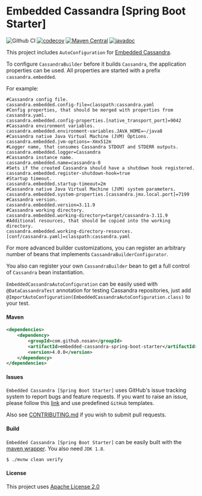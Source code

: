 # Embedded Cassandra [Spring Boot Starter] 
![Github CI](https://github.com/nosan/embedded-cassandra-spring-boot-starter/workflows/build/badge.svg)
[![codecov](https://codecov.io/gh/nosan/embedded-cassandra-spring-boot-starter/branch/master/graph/badge.svg?token=SNW1ICHYXL)](https://codecov.io/gh/nosan/embedded-cassandra-spring-boot-starter)
[![Maven Central](https://maven-badges.herokuapp.com/maven-central/com.github.nosan/embedded-cassandra-spring-boot-starter/badge.svg)](https://maven-badges.herokuapp.com/maven-central/com.github.nosan/embedded-cassandra-spring-boot-starter/)
[![javadoc](https://javadoc.io/badge2/com.github.nosan/embedded-cassandra-spring-boot-autoconfigure/javadoc.svg)](https://javadoc.io/doc/com.github.nosan/embedded-cassandra-spring-boot-autoconfigure)


This project includes `AutoConfiguration` for [Embedded Cassandra](https://github.com/nosan/embedded-cassandra).

To configure `CassandraBuilder` before it builds `Cassandra`, the application 
properties can be used. All properties are started with a prefix `cassandra.embedded`.

For example:

```properties
#Cassandra config file.
cassandra.embedded.config-file=classpath:cassandra.yaml
#Config properties, that should be merged with properties from cassandra.yaml.
cassandra.embedded.config-properties.[native_transport_port]=9042
#Cassandra environment variables.
cassandra.embedded.environment-variables.JAVA_HOME=~/java8
#Cassandra native Java Virtual Machine (JVM) Options.
cassandra.embedded.jvm-options=-Xmx512m
#Logger name, that consumes Cassandra STDOUT and STDERR outputs.
cassandra.embedded.logger=Cassandra
#Cassandra instance name.
cassandra.embedded.name=cassandra-0
#Sets if the created Cassandra should have a shutdown hook registered.
cassandra.embedded.register-shutdown-hook=true
#Startup timeout.
cassandra.embedded.startup-timeout=2m
#Cassandra native Java Virtual Machine (JVM) system parameters.
cassandra.embedded.system-properties.[cassandra.jmx.local.port]=7199
#Cassandra version.
cassandra.embedded.version=3.11.9
#Cassandra working directory.
cassandra.embedded.working-directory=target/cassandra-3.11.9
#Additional resources, that should be copied into the working directory.
cassandra.embedded.working-directory-resources.[conf/cassandra.yaml]=classpath:cassandra.yaml
```

For more advanced builder customizations, you can register an arbitrary number of beans that implements `CassandraBuilderConfigurator`.

You also can register your own `CassandraBuilder` bean to get a full control of `Cassandra` bean instantiation.    

`EmbeddedCassandraAutoConfiguration` can be easily used with `@DataCassandraTest` annotation for testing Cassandra repositories,
just add `@ImportAutoConfiguration(EmbeddedCassandraAutoConfiguration.class)` to your test.

#### Maven

```xml
<dependencies>
    <dependency>
        <groupId>com.github.nosan</groupId>
        <artifactId>embedded-cassandra-spring-boot-starter</artifactId>
        <version>4.0.0</version>
    </dependency>
</dependencies>
```
#### Issues

`Embedded Cassandra [Spring Boot Starter]` uses GitHub's issue tracking system to report bugs and feature
requests. If you want to raise an issue, please follow this [link](https://github.com/nosan/embedded-cassandra-spring-boot-starter/issues)
and use predefined `GitHub` templates.

Also see [CONTRIBUTING.md](CONTRIBUTING.md) if you wish to submit pull requests.


#### Build

`Embedded Cassandra [Spring Boot Starter]` can be easily built with the [maven wrapper](https://github.com/takari/maven-wrapper). You also need `JDK 1.8`.

```bash
$ ./mvnw clean verify
```

#### License

This project uses [Apache License 2.0](https://www.apache.org/licenses/LICENSE-2.0)
